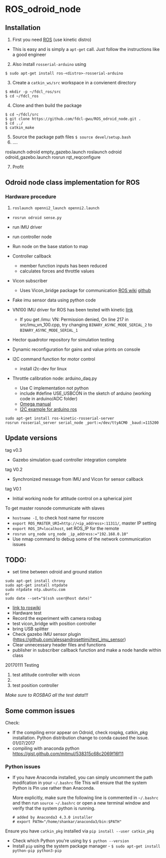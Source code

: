 # ROS_odroid_node
## Installation

1. First you need [ROS](http://wiki.ros.org/indigo/Installation) (use kinetic distro)
  * This is easy and is simply a `apt-get` call. Just follow the instructions like a good engineer
2. Also install `rosserial-arduino` using
~~~
$ sudo apt-get install ros-<distro>-rosserial-arduino
~~~
3. Create a `catkin_ws/src` workspace in a convienent directory
~~~
$ mkdir -p ~/fdcl_ros/src
$ cd ~/fdcl_ros
~~~
4. Clone and then build the package
~~~
$ cd ~/fdcl/src
$ git clone https://github.com/fdcl-gwu/ROS_odroid_node.git .
$ cd ../
$ catkin_make
~~~
5. Source the package path files `$ source devel/setup.bash`
6. ....

roslaunch odroid empty_gazebo.launch
roslaunch odroid odroid_gazebo.launch
rosrun rqt_reqconfigure

7. Profit


## Odroid node class implementation for ROS

### Hardware procedure

1. `roslaunch openni2_launch openni2.launch`
- `rosrun odroid sense.py`
- run IMU driver
- run controller node
- Run node on the base station to map


- Controller callback
  - member function inputs has been reduced
  - calculates forces and throttle values
- Vicon subscriber
  - Uses Vicon_bridge package for communication [ROS wiki](http://wiki.ros.org/vicon_bridge) [github](https://github.com/ethz-asl/vicon_bridge)
- Fake imu sensor data using python code
- VN100 IMU driver for ROS has been tested with kinetic [link](https://github.com/KumarRobotics/imu_vn_100)
  - If you get /imu: VN: Permission denied, On line 217 in src/imu_vn_100.cpp, try changing `BINARY_ASYNC_MODE_SERIAL_2` to `BINARY_ASYNC_MODE_SERIAL_1`
- Hector quadrotor repository for simulation testing
- Dynamic reconfiguration for gains and value prints on console
- I2C command function for motor control
  - install i2c-dev for linux
- Throttle calibration node: arduino_daq.py
  - Use C implementation not python
  - include #define USE_USBCON in the sketch of arduino (working code in arduino/ADC folder)
  - [Omega manual](https://www.omega.com/manuals/manualpdf/M3598.pdf)
  - [I2C example for arduino ros](http://wiki.ros.org/rosserial_arduino/Tutorials/Measuring%20Temperature)


```
sudo apt-get install ros-kinetic-rosserial-server
rosrun rosserial_server serial_node _port:=/dev/ttyACM0 _baud:=115200
```

## Update versions  
tag v0.3
- Gazebo simulation quad controller integration complete

tag V0.2
- Synchronized message from IMU and Vicon for sensor callback  

tag V0.1
- Initial working node for attitude control on a spherical joint



To get master rosnode communicate with slaves
  - `hostname -I`, to check host name for roscore
  - `export ROS_MASTER_URI=http://<ip_address>:11311/`, master IP setting
  - `export ROS_IP=localhost`, set ROS_IP for the remote
  - `rosrun urg_node urg_node _ip_address:="192.168.0.10"`
  - Use nmap command to debug some of the network communication issues

## TODO:
- set time between odroid and ground station
```
sudo apt-get install chrony
sudo apt-get install ntpdate
sudo ntpdate ntp.ubuntu.com
or
sudo date --set="$(ssh user@host date)"
```
  - [link to roswiki](http://wiki.ros.org/turtlebot/Tutorials/indigo/Network%20Configuration)
- Hardware test
 - Record the experiment with camera rosbag
 - test vicon_bridge with position controller
 - bring USB splitter
- Check gazebo IMU sensor plugin (https://github.com/alessandrosettimi/test_imu_sensor)
- Clear unnecessary header files and functions
- publisher in subscriber callback function and make a node handle within class

20170111 Testing

1. test attitude controller with vicon
2.
3. test position controller

*Make sure to ROSBAG all the test data!!!*

## Some common issues

Check:
- If the compiling error appear on Odroid, check rospkg, catkin_pkg installation. Python distribution change to conda caused the issue. 01/07/2017
- compiling with anaconda python https://gist.github.com/mitmul/538315c68c2069f16f11

### Python issues

  * If you have Anaconda installed, you can simply uncomment the path modifcation in your `~/.bashrc` file
  This will ensure that the system Python is Pin use rather than Anaconda. 

    More explicitly, make sure the following line is commented in `~/.bashrc` and then run `source ~/.bashrc` or open a new terminal window and verify that the system python is running.
    ~~~
    # added by Anaconda3 4.3.0 installer
    # export PATH="/home/shankar/anaconda3/bin:$PATH"
    ~~~
  Ensure you have `catkin_pkg` installed via `pip install --user catkin_pkg`
  * Check which Python you're using by `$ python --version`
  * Install `pip` using the system package manager - `$ sudo apt-get install python-pip python3-pip`

